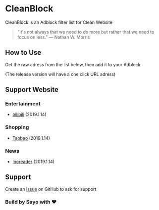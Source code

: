 # CleanBlock

CleanBlock is an Adblock filter list for Clean Website

> “It's not always that we need to do more but rather that we need to focus on less.” ― Nathan W. Morris

## How to Use

Get the raw adress from the list below, then add it to your Adblock

(The release version will have a one click URL adress)

## Support Website

### Entertainment

- [bilibili](Entertainment/bilibili.txt) (2019.1.14)

### Shopping

- [Taobao](Shopping/Taobao.txt) (2019.1.14)

### News

- [Inoreader](News/Inoreader) (2019.1.14)

## Support

Create an [issue](https://github.com/sayomelu/CleanBlock/issues/new) on GitHub to ask for support

### Build by Sayo with ❤️